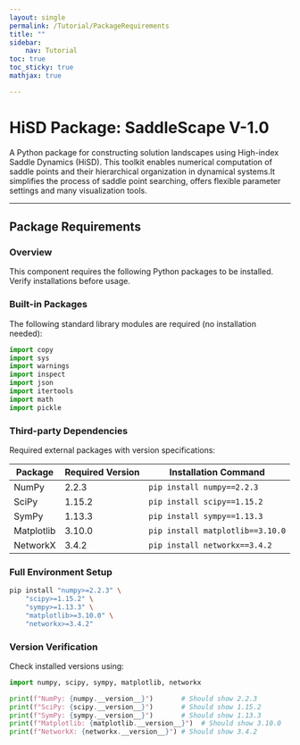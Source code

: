 ```yaml
---
layout: single
permalink: /Tutorial/PackageRequirements
title: ""
sidebar:
    nav: Tutorial
toc: true
toc_sticky: true
mathjax: true

---
```

# HiSD Package: SaddleScape V-1.0
<!--
*        Version:  1.0.0
*        Created:  2024-12-25
*        Last Modified:  2025-06-18
*
*         Author:  Yuyang LIU <liuyuyang@stu.pku.edu.cn>
*      Copyright:  Copyright (c) 2024-2025, Lei ZHANG, Yuyang LIU. All rights reserved.
-->
      
A Python package for constructing solution landscapes using High-index Saddle Dynamics (HiSD). This toolkit enables numerical computation of saddle points and their hierarchical organization in dynamical systems.It simplifies the process of saddle point searching, offers flexible parameter settings and many visualization tools.
      

---

## Package Requirements
### Overview
This component requires the following Python packages to be installed. Verify installations before usage.

### Built-in Packages
The following standard library modules are required (no installation needed):
```python
import copy
import sys
import warnings
import inspect
import json
import itertools
import math
import pickle
```

### Third-party Dependencies
Required external packages with version specifications:

| Package       | Required Version | Installation Command           |
|---------------|------------------|---------------------------------|
| NumPy         | 2.2.3  | `pip install numpy==2.2.3`     |
| SciPy         | 1.15.2 | `pip install scipy==1.15.2`     |
| SymPy         | 1.13.3 | `pip install sympy==1.13.3`       |
| Matplotlib    | 3.10.0 | `pip install matplotlib==3.10.0` |
| NetworkX      | 3.4.2  | `pip install networkx==3.4.2`     |

### Full Environment Setup
```bash
pip install "numpy>=2.2.3" \
    "scipy>=1.15.2" \
    "sympy>=1.13.3" \
    "matplotlib>=3.10.0" \
    "networkx>=3.4.2"
```

### Version Verification
Check installed versions using:
```python
import numpy, scipy, sympy, matplotlib, networkx

print(f"NumPy: {numpy.__version__}")       # Should show 2.2.3
print(f"SciPy: {scipy.__version__}")       # Should show 1.15.2
print(f"SymPy: {sympy.__version__}")       # Should show 1.13.3
print(f"Matplotlib: {matplotlib.__version__}")  # Should show 3.10.0
print(f"NetworkX: {networkx.__version__}") # Should show 3.4.2
```
